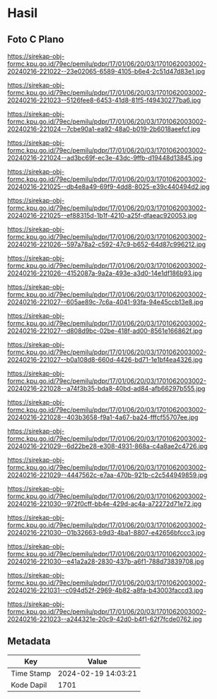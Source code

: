 # Hasil

## Foto C Plano

https://sirekap-obj-formc.kpu.go.id/79ec/pemilu/pdpr/17/01/06/20/03/1701062003002-20240216-221022--23e02065-6589-4105-b6e4-2c51d47d83e1.jpg

https://sirekap-obj-formc.kpu.go.id/79ec/pemilu/pdpr/17/01/06/20/03/1701062003002-20240216-221023--5126fee8-6453-41d8-81f5-f49430277ba6.jpg

https://sirekap-obj-formc.kpu.go.id/79ec/pemilu/pdpr/17/01/06/20/03/1701062003002-20240216-221024--7cbe90a1-ea92-48a0-b019-2b6018aeefcf.jpg

https://sirekap-obj-formc.kpu.go.id/79ec/pemilu/pdpr/17/01/06/20/03/1701062003002-20240216-221024--ad3bc69f-ec3e-43dc-9ffb-d19448d13845.jpg

https://sirekap-obj-formc.kpu.go.id/79ec/pemilu/pdpr/17/01/06/20/03/1701062003002-20240216-221025--db4e8a49-69f9-4dd8-8025-e39c440494d2.jpg

https://sirekap-obj-formc.kpu.go.id/79ec/pemilu/pdpr/17/01/06/20/03/1701062003002-20240216-221025--ef88315d-1b1f-4210-a25f-dfaeac920053.jpg

https://sirekap-obj-formc.kpu.go.id/79ec/pemilu/pdpr/17/01/06/20/03/1701062003002-20240216-221026--597a78a2-c592-47c9-b652-64d87c996212.jpg

https://sirekap-obj-formc.kpu.go.id/79ec/pemilu/pdpr/17/01/06/20/03/1701062003002-20240216-221026--4152087a-9a2a-493e-a3d0-14e1df186b93.jpg

https://sirekap-obj-formc.kpu.go.id/79ec/pemilu/pdpr/17/01/06/20/03/1701062003002-20240216-221027--605ae89c-7c6a-4041-93fa-94e45ccb13e8.jpg

https://sirekap-obj-formc.kpu.go.id/79ec/pemilu/pdpr/17/01/06/20/03/1701062003002-20240216-221027--d808d9bc-02be-418f-ad00-8561e166862f.jpg

https://sirekap-obj-formc.kpu.go.id/79ec/pemilu/pdpr/17/01/06/20/03/1701062003002-20240216-221027--b0a108d8-660d-4426-bd71-1e1bf4ea4326.jpg

https://sirekap-obj-formc.kpu.go.id/79ec/pemilu/pdpr/17/01/06/20/03/1701062003002-20240216-221028--a74f3b35-bda8-40bd-ad84-afb66297b555.jpg

https://sirekap-obj-formc.kpu.go.id/79ec/pemilu/pdpr/17/01/06/20/03/1701062003002-20240216-221028--403b3658-f9a1-4a67-ba24-fffcf55707ee.jpg

https://sirekap-obj-formc.kpu.go.id/79ec/pemilu/pdpr/17/01/06/20/03/1701062003002-20240216-221029--6d22be28-e308-4931-868a-c4a8ae2c4726.jpg

https://sirekap-obj-formc.kpu.go.id/79ec/pemilu/pdpr/17/01/06/20/03/1701062003002-20240216-221029--4447562c-e7aa-470b-921b-c2c544949859.jpg

https://sirekap-obj-formc.kpu.go.id/79ec/pemilu/pdpr/17/01/06/20/03/1701062003002-20240216-221030--972f0cff-bb4e-429d-ac4a-a72272d71e72.jpg

https://sirekap-obj-formc.kpu.go.id/79ec/pemilu/pdpr/17/01/06/20/03/1701062003002-20240216-221030--01b32663-b9d3-4ba1-8807-e42656bfccc3.jpg

https://sirekap-obj-formc.kpu.go.id/79ec/pemilu/pdpr/17/01/06/20/03/1701062003002-20240216-221030--e41a2a28-2830-437b-a6f1-788d73839708.jpg

https://sirekap-obj-formc.kpu.go.id/79ec/pemilu/pdpr/17/01/06/20/03/1701062003002-20240216-221031--c094d52f-2969-4b82-a8fa-b43003faccd3.jpg

https://sirekap-obj-formc.kpu.go.id/79ec/pemilu/pdpr/17/01/06/20/03/1701062003002-20240216-221023--a244321e-20c9-42d0-b4f1-62f7fcde0762.jpg


## Metadata

| Key        | Value               |
| ---------- | ------------------- |
| Time Stamp | 2024-02-19 14:03:21 |
| Kode Dapil | 1701                |



